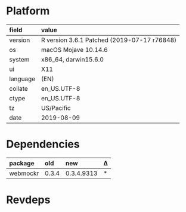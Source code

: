 # Platform

|field    |value                                       |
|:--------|:-------------------------------------------|
|version  |R version 3.6.1 Patched (2019-07-17 r76848) |
|os       |macOS Mojave 10.14.6                        |
|system   |x86_64, darwin15.6.0                        |
|ui       |X11                                         |
|language |(EN)                                        |
|collate  |en_US.UTF-8                                 |
|ctype    |en_US.UTF-8                                 |
|tz       |US/Pacific                                  |
|date     |2019-08-09                                  |

# Dependencies

|package  |old   |new        |Δ  |
|:--------|:-----|:----------|:--|
|webmockr |0.3.4 |0.3.4.9313 |*  |

# Revdeps

